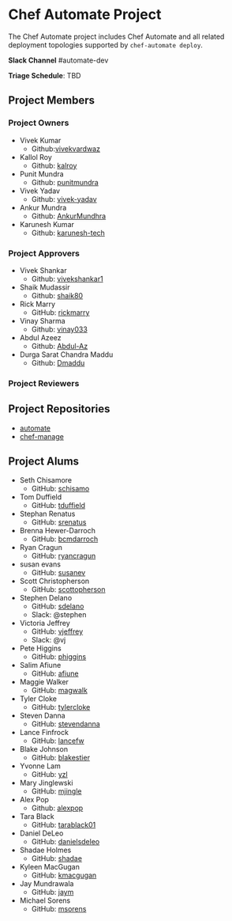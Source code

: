 # Chef Automate Project

The Chef Automate project includes Chef Automate and all related
deployment topologies supported by `chef-automate deploy`.

**Slack Channel** #automate-dev

**Triage Schedule**: TBD

## Project Members

### Project Owners

- Vivek Kumar
  - Github:[vivekvardwaz](https://github.com/vivekvardwaz)
- Kallol Roy
  - Github: [kalroy](https://github.com/kalroy)
- Punit Mundra
  - Github: [punitmundra](https://github.com/punitmundra)
- Vivek Yadav
  - Github: [vivek-yadav](https://github.com/vivek-yadav)
- Ankur Mundra
  - Github: [AnkurMundhra](https://github.com/AnkurMundhra)
- Karunesh Kumar
  - Github: [karunesh-tech](https://github.com/karunesh-tech)

### Project Approvers

- Vivek Shankar
  - Github: [vivekshankar1](https://github.com/vivekshankar1)
- Shaik Mudassir
  - Github: [shaik80](https://github.com/shaik80)
- Rick Marry
  - GitHub: [rickmarry](https://github.com/rickmarry)
- Vinay Sharma
  - Github: [vinay033](https://github.com/vinay033)
- Abdul Azeez
  - Github: [Abdul-Az](https://github.com/Abdul-Az)
- Durga Sarat Chandra Maddu
  - Github: [Dmaddu](https://github.com/Dmaddu)

### Project Reviewers

## Project Repositories

- [automate](https://github.com/chef/automate)
- [chef-manage](https://github.com/chef/chef-manage)

## Project Alums

- Seth Chisamore
  - GitHub: [schisamo](https://github.com/schisamo)
- Tom Duffield
  - GitHub: [tduffield](https://github.com/tduffield)
- Stephan Renatus
  - GitHub: [srenatus](https://github.com/srenatus)
- Brenna Hewer-Darroch
  - GitHub: [bcmdarroch](https://github.com/bcmdarroch)
- Ryan Cragun
  - GitHub: [ryancragun](https://github.com/ryancragun)
- susan evans
  - GitHub: [susanev](https://github.com/susanev)
- Scott Christopherson
  - GitHub: [scottopherson](https://github.com/scottopherson)
- Stephen Delano
  - GitHub: [sdelano](https://github.com/sdelano)
  - Slack: @stephen
- Victoria Jeffrey
  - GitHub: [vjeffrey](https://github.com/vjeffrey)
  - Slack: @vj
- Pete Higgins
  - GitHub: [phiggins](https://github.com/phiggins)
- Salim Afiune
  - GitHub: [afiune](https://github.com/afiune)
- Maggie Walker
  - GitHub: [magwalk](https://github.com/magwalk)
- Tyler Cloke
  - GitHub: [tylercloke](https://github.com/tylercloke)
- Steven Danna
  - GitHub: [stevendanna](https://github.com/stevendanna)
- Lance Finfrock
  - GitHub: [lancefw](https://github.com/lancefw)
- Blake Johnson
  - GitHub: [blakestier](https://github.com/blakestier)
- Yvonne Lam
  - GitHub: [yzl](https://github.com/yzl)
- Mary Jinglewski
  - GitHub: [mjingle](https://github.com/mjingle)
- Alex Pop
  - Github: [alexpop](https://github.com/alexpop)
- Tara Black
  - GitHub: [tarablack01](https://github.com/tarablack01)
- Daniel DeLeo
  - GitHub: [danielsdeleo](https://github.com/danielsdeleo)
- Shadae Holmes
  - GitHub: [shadae](https://github.com/shadae)
- Kyleen MacGugan
  - GitHub: [kmacgugan](https://github.com/kmacgugan)
- Jay Mundrawala
  - GitHub: [jaym](https://github.com/jaym)
- Michael Sorens
  - GitHub: [msorens](https://github.com/msorens)
